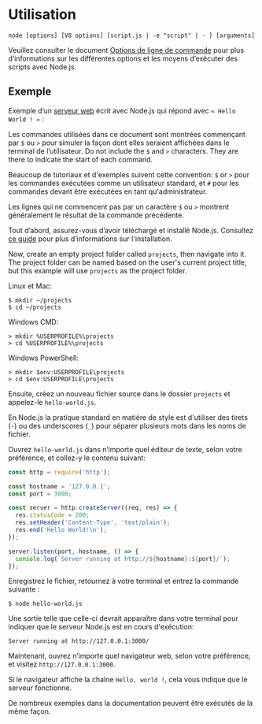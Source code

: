 # Utilisation

<!--introduced_in=v0.10.0-->
<!--type=misc-->

`node [options] [V8 options] [script.js | -e "script" | - ] [arguments]`

Veuillez consulter le document [Options de ligne de commande](cli.html#cli_command_line_options) pour plus d’informations sur les différentes options et les moyens d’exécuter des scripts avec Node.js.

## Exemple
Exemple d’un [serveur web](http.html) écrit avec Node.js qui répond avec `« Hello World ! »` :

Les commandes utilisées dans ce document sont montrées commençant par `$` ou `>` pour simuler la façon dont elles seraient affichées dans le terminal de l’utilisateur. Do not include the `$` and `>` characters. They are there to indicate the start of each command.

Beaucoup de tutoriaux et d'exemples suivent cette convention: `$` or `>` pour les commandes exécutées comme un utilisateur standard, et `#` pour les commandes devant être exécutées en tant qu'administrateur.

Les lignes qui ne commencent pas par un caractère `$` ou `>` montrent généralement le résultat de la commande précédente.

Tout d’abord, assurez-vous d’avoir téléchargé et installé Node.js. Consultez [ce guide](https://nodejs.org/en/download/package-manager/) pour plus d’informations sur l'installation.

Now, create an empty project folder called `projects`, then navigate into it. The project folder can be named based on the user's current project title, but this example will use `projects` as the project folder.

Linux et Mac:

```console
$ mkdir ~/projects
$ cd ~/projects
```

Windows CMD:

```console
> mkdir %USERPROFILE%\projects
> cd %USERPROFILE%\projects
```

Windows PowerShell:

```console
> mkdir $env:USERPROFILE\projects
> cd $env:USERPROFILE\projects
```

Ensuite, créez un nouveau fichier source dans le dossier `projects` et appelez-le `hello-world.js`.

En Node.js la pratique standard en matière de style est d'utiliser des tirets (`-`) ou des underscores (`_`) pour séparer plusieurs mots dans les noms de fichier.

Ouvrez `hello-world.js` dans n’importe quel éditeur de texte, selon votre préférence, et collez-y le contenu suivant:

```js
const http = require('http');

const hostname = '127.0.0.1';
const port = 3000;

const server = http.createServer((req, res) => {
  res.statusCode = 200;
  res.setHeader('Content-Type', 'text/plain');
  res.end('Hello World!\n');
});

server.listen(port, hostname, () => {
  console.log(`Server running at http://${hostname}:${port}/`);
});
```

Enregistrez le fichier, retournez à votre terminal et entrez la commande suivante :

```console
$ node hello-world.js
```

Une sortie telle que celle-ci devrait apparaître dans votre terminal pour indiquer que le serveur Node.js est en cours d'exécution:

 ```console
 Server running at http://127.0.0.1:3000/
 ```

Maintenant, ouvrez n’importe quel navigateur web, selon votre préférence, et visitez `http://127.0.0.1:3000`.

Si le navigateur affiche la chaîne `Hello, world !`, cela vous indique que le serveur fonctionne.

De nombreux exemples dans la documentation peuvent être exécutés de la même façon.
